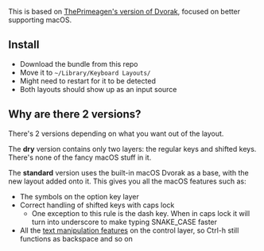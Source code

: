 This is based on [ThePrimeagen's version of Dvorak](https://github.com/ThePrimeagen/keyboards), focused on better supporting macOS.

## Install
- Download the bundle from this repo
- Move it to `~/Library/Keyboard Layouts/`
- Might need to restart for it to be detected
- Both layouts should show up as an input source

## Why are there 2 versions?
There's 2 versions depending on what you want out of the layout.

The **dry** version contains only two layers: the regular keys and shifted keys. There's none of the fancy macOS stuff in it.

The **standard** version uses the built-in macOS Dvorak as a base, with the new layout added onto it. This gives you all the macOS features such as:
- The symbols on the option key layer
- Correct handling of shifted keys with caps lock
  - One exception to this rule is the dash key. When in caps lock it will turn into underscore to make typing SNAKE_CASE faster
- All the [text manipulation features](https://support.apple.com/en-us/102650) on the control layer, so Ctrl-h still functions as backspace and so on
